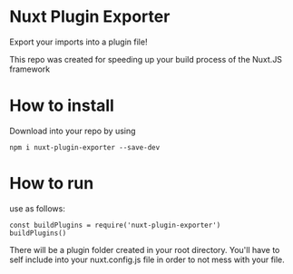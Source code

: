 # Nuxt Plugin Exporter
Export your imports into a plugin file!

This repo was created for speeding up your build process of the Nuxt.JS framework

# How to install

Download into your repo by using

    npm i nuxt-plugin-exporter --save-dev
    
# How to run
  
use as follows:

    const buildPlugins = require('nuxt-plugin-exporter')
    buildPlugins()
    
There will be a plugin folder created in your root directory.
You'll have to self include into your nuxt.config.js file in order to not mess with your file.
